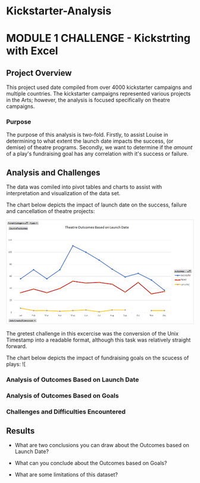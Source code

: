 # Kickstarter-Analysis
# MODULE 1 CHALLENGE - Kickstrting with Excel

## Project Overview
This project used date compiled from over 4000 kickstarter campaigns and multiple countries. The kickstarter campaigns represented various projects in the Arts; however, the analysis is focused specifically on theatre campaigns.


### Purpose
The purpose of this analysis is two-fold. Firstly, to assist Louise in determining to what extent the launch date impacts the success, (or demise) of theatre programs. Secondly, we want to determine if the *amount* of a play's fundraising goal has any correlation with it's success or failure.

## Analysis and Challenges
The data was comiled into pivot tables and charts to assist with interpretation and visualization of the data set.

The chart below depicts the impact of launch date on the success, failure and cancellation of theatre projects:

![Theatre_Outcomes_vs_Launch](https://github.com/klegaultguthrie/Kickstarter-Analysis/blob/main/Theatre_Outcomes_vs_Launch.png)

The gretest challenge in this excercise was the conversion of the Unix Timestamp into a readable format, although this task was relatively straight forward.

The chart below depicts the impact of fundraising goals on the scucess of plays:
![




### Analysis of Outcomes Based on Launch Date

### Analysis of Outcomes Based on Goals

### Challenges and Difficulties Encountered

## Results

- What are two conclusions you can draw about the Outcomes based on Launch Date?

- What can you conclude about the Outcomes based on Goals?

- What are some limitations of this dataset?
